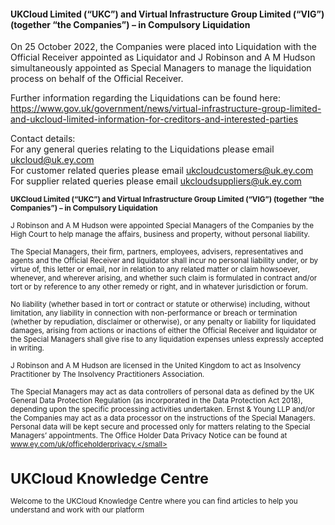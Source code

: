 #### UKCloud Limited (“UKC”) and Virtual Infrastructure Group Limited (“VIG”) (together “the Companies”) – in Compulsory Liquidation

On 25 October 2022, the Companies were placed into Liquidation with the Official Receiver appointed as Liquidator and J Robinson and A M Hudson simultaneously appointed as Special Managers to manage the liquidation process on behalf of the Official Receiver.

Further information regarding the Liquidations can be found here: <https://www.gov.uk/government/news/virtual-infrastructure-group-limited-and-ukcloud-limited-information-for-creditors-and-interested-parties>

Contact details:<br>
For any general queries relating to the Liquidations please email <ukcloud@uk.ey.com><br>
For customer related queries please email <ukcloudcustomers@uk.ey.com><br>
For supplier related queries please email <ukcloudsuppliers@uk.ey.com>

<small class="text-muted"><strong>UKCloud Limited (“UKC”) and Virtual Infrastructure Group Limited (“VIG”) (together “the Companies”) – in Compulsory Liquidation</strong></small>

<small class="text-muted">J Robinson and A M Hudson were appointed Special Managers of the Companies by the High Court to help manage the affairs, business and property, without personal liability.</small>

<small class="text-muted">The Special Managers, their firm, partners, employees, advisers, representatives and agents and the Official Receiver and liquidator shall incur no personal liability under, or by virtue of, this letter or email, nor in relation to any related matter or claim howsoever, whenever, and wherever arising, and whether such claim is formulated in contract and/or tort or by reference to any other remedy or right, and in whatever jurisdiction or forum.</small>

<small class="text-muted">No liability (whether based in tort or contract or statute or otherwise) including, without limitation, any liability in connection with non-performance or breach or termination (whether by repudiation, disclaimer or otherwise), or any penalty or liability for liquidated damages, arising from actions or inactions of either the Official Receiver and liquidator or the Special Managers shall give rise to any liquidation expenses unless expressly accepted in writing.</small>

<small class="text-muted">J Robinson and A M Hudson are licensed in the United Kingdom to act as Insolvency Practitioner by The Insolvency Practitioners Association.</small>

<small class="text-muted">The Special Managers may act as data controllers of personal data as defined by the UK General Data Protection Regulation (as incorporated in the Data Protection Act 2018), depending upon the specific processing activities undertaken. Ernst & Young LLP and/or the Companies may act as a data processor on the instructions of the Special Managers. Personal data will be kept secure and processed only for matters relating to the Special Managers’ appointments. The Office Holder Data Privacy Notice can be found at www.ey.com/uk/officeholderprivacy.</small>

# UKCloud Knowledge Centre

Welcome to the UKCloud Knowledge Centre where you can find articles to help you understand and work with our platform
